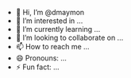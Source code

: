 - 👋 Hi, I’m @dmaymon
- 👀 I’m interested in ...
- 🌱 I’m currently learning ...
- 💞️ I’m looking to collaborate on ...
- 📫 How to reach me ...
- 😄 Pronouns: ...
- ⚡ Fun fact: ...

<!---
dmaymon/dmaymon is a ✨ special ✨ repository because its `README.md` (this file) appears on your GitHub profile.
You can click the Preview link to take a look at your changes.
--->
